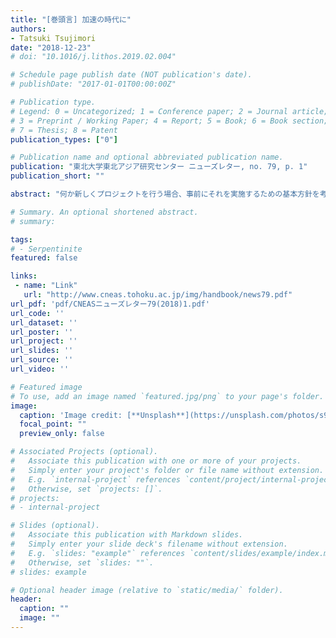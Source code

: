 ```yaml
---
title: "[巻頭言] 加速の時代に"
authors:
- Tatsuki Tsujimori
date: "2018-12-23"
# doi: "10.1016/j.lithos.2019.02.004"

# Schedule page publish date (NOT publication's date).
# publishDate: "2017-01-01T00:00:00Z"

# Publication type.
# Legend: 0 = Uncategorized; 1 = Conference paper; 2 = Journal article;
# 3 = Preprint / Working Paper; 4 = Report; 5 = Book; 6 = Book section;
# 7 = Thesis; 8 = Patent
publication_types: ["0"]

# Publication name and optional abbreviated publication name.
publication: "東北大学東北アジア研究センター ニューズレター, no. 79, p. 1"
publication_short: ""

abstract: "何か新しくプロジェクトを行う場合、事前にそれを実施するための基本方針を考え、少なくとも何が問題なのかを階層的に整理し、明確な目的を実現するための戦略を練るのが一般的な進め方であろう。それが趣味だったとしても何か考えるだろうし、無意識であっても何らかの目標を掲げ、個々の行動に時間設定する。インプロビゼーション（即興）に定評のあるミュージシャンでも永遠に続く演奏はしないし、熱狂的なオーディエンスもそれを期待しない。学術研究のプロポーザル（研究計画）も同様で、その内容の的確性・実現性・独創性を考えることは言うまでもなく、短期、長期問わず課題を閉じるまでの期間を設定する。資金助成を伴う場合は履行期間がより厳格化し、成果が求められる。残念だが、永遠に閉じることのない無限ループのプロポーザルを支援してくれるパトロンはいそうにない。仙台に来て、あっという間に3年が過ぎ、その間にも世界（学界）の変化の加速が半端ない。日本の研究力衰退のニュースで大失速の事実が強調されても、グローバルな変化の加速感が全く伝わってないと感じる。緊張感の無さに、変化に追従し続けることはもはや不可能なのかと思う瞬間もあるが、その大きな流れのなかにいる以上、他人事ではない。古い知識の更新のための勉強と新たな挑戦のための勉強、そして同じ意識をもった同朋とのブレインストーミングで、スパイラルダウンしないよう努力するしかない。幸い大学の教育現場は将来を担う人材育成の最前線である。次世代のために3年間何を意識してきたかここで振り返ろう。ミッション優先の共同利用・共同研究拠点の大学附置研究所・研究センターにいた頃とは大きく異なり、兼務先の研究科から毎年学生を受け入れる状況には工夫が必要であった。実質半年ほどしかない卒業課題で研究を論文化し、次に発展・展開可能な予察的データも確実に得る体制をイメージしながら、クリエイティブな環境づくり（「うしとら」第69号、1-2頁）と同時に、コンパクトでも野心的で世界に発信できるプロジェクトを徹底して考えた。工夫は確実に成果に繋がっている。学部4年で研究室に配属される学生には何が本質かを階層的に思考できるよう仕向け、英文LaTeXの強制で論理構造をトレーニングした。LaTeXは古典的な文書処理システムであるが、学術誌への投稿原稿をプレプリントサーバに登録する習慣が地球惑星科学の分野にも浸透しつつある昨今、ネオクラシカルな基本スキルの１つと言える。RやPythonといったプログラミング言語を駆使したデータ解析・可視化を実践導入しながら知的好奇心の引き出しも試みた。我々の分野でもデータベースを用いた統計解析・機械学習手法の活用があり、積極的に開発プラットフォームに親しむきっかけを作った。そしてなによりも課題を確実に閉じる（論文化する）ための時間制御を個々に強く意識させた。技術の進歩は10年前には5年程度必要だった研究も、工夫すれば１年で完結できる時代を提供した。想像をはるかに超えた世界の加速の一方で、5年先、10年先の学界の想像がより困難な時代かもしれない。教育現場は加速から孤立化することなく柔軟に対応したいものである。現場の研究者もダイナミックな変化のなかで自分を客観視し、最善を尽くそう。"

# Summary. An optional shortened abstract.
# summary: 

tags: 
# - Serpentinite
featured: false

links:
 - name: "Link"
   url: "http://www.cneas.tohoku.ac.jp/img/handbook/news79.pdf"
url_pdf: 'pdf/CNEASニューズレター79(2018)1.pdf'
url_code: ''
url_dataset: ''
url_poster: ''
url_project: ''
url_slides: ''
url_source: ''
url_video: ''

# Featured image
# To use, add an image named `featured.jpg/png` to your page's folder. 
image: 
  caption: 'Image credit: [**Unsplash**](https://unsplash.com/photos/s9CC2SKySJM)'
  focal_point: ""
  preview_only: false

# Associated Projects (optional).
#   Associate this publication with one or more of your projects.
#   Simply enter your project's folder or file name without extension.
#   E.g. `internal-project` references `content/project/internal-project/index.md`.
#   Otherwise, set `projects: []`.
# projects:
# - internal-project

# Slides (optional).
#   Associate this publication with Markdown slides.
#   Simply enter your slide deck's filename without extension.
#   E.g. `slides: "example"` references `content/slides/example/index.md`.
#   Otherwise, set `slides: ""`.
# slides: example

# Optional header image (relative to `static/media/` folder).
header:
  caption: ""
  image: ""
---
```

